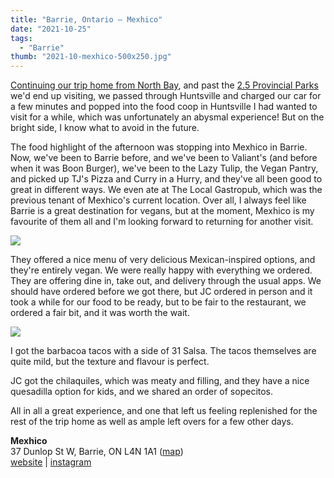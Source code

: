 ```yaml
---
title: "Barrie, Ontario – Mexhico"
date: "2021-10-25"
tags:
  - "Barrie"
thumb: "2021-10-mexhico-500x250.jpg"
---
```


[Continuing our trip home from North Bay](https://meshell.ca/blog/north-bay-roadtrip-north-star-diner/), and past the [2.5 Provincial Parks](https://meshell.ca/blog/parks-and-food-trucks/) we'd end up visiting, we passed through Huntsville and charged our car for a few minutes and popped into the food coop in Huntsville I had wanted to visit for a while, which was unfortunately an abysmal experience! But on the bright side, I know what to avoid in the future.

The food highlight of the afternoon was stopping into Mexhico in Barrie. Now, we've been to Barrie before, and we've been to Valiant's (and before when it was Boon Burger), we've been to the Lazy Tulip, the Vegan Pantry, and picked up TJ's Pizza and Curry in a Hurry, and they've all been good to great in different ways. We even ate at The Local Gastropub, which was the previous tenant of Mexhico's current location. Over all, I always feel like Barrie is a great destination for vegans, but at the moment, Mexhico is my favourite of them all and I'm looking forward to returning for another visit.

![](https://meshell.ca/blog/wp-content/uploads/2021/10/Mexhico-1024x768.jpg)

They offered a nice menu of very delicious Mexican-inspired options, and they're entirely vegan. We were really happy with everything we ordered. They are offering dine in, take out, and delivery through the usual apps. We should have ordered before we got there, but JC ordered in person and it took a while for our food to be ready, but to be fair to the restaurant, we ordered a fair bit, and it was worth the wait.

![](https://meshell.ca/blog/wp-content/uploads/2021/10/Barbacoa-1024x761.jpg)

I got the barbacoa tacos with a side of 31 Salsa. The tacos themselves are quite mild, but the texture and flavour is perfect.

JC got the chilaquiles, which was meaty and filling, and they have a nice quesadilla option for kids, and we shared an order of sopecitos.

All in all a great experience, and one that left us feeling replenished for the rest of the trip home as well as ample left overs for a few other days.

**Mexhico**\
37 Dunlop St W, Barrie, ON L4N 1A1 ([map](https://www.google.com/maps/place/Mexhico/@44.3887714,-79.6910268,15z/data=!4m2!3m1!1s0x0:0x9625b8c5a133b9c8?sa=X&ved=2ahUKEwj6pd-55uXzAhXLVs0KHS6oBOMQ_BJ6BAh_EAU))\
[website](https://www.mexhico.ca/) | [instagram](https://www.instagram.com/mexhico_restaurant/)
